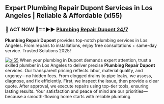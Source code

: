 ## Expert Plumbing Repair Dupont Services in Los Angeles | Reliable & Affordable (xl55)  

<h3>🚿 ACT NOW 🌟==►► <a href="https://tinyurl.com/2ne6vx2x" rel="nofollow">Plumbing Repair Dupont 24/7</a></h3>

**Plumbing Repair Dupont** provides top-notch plumbing services in Los Angeles. From repairs to installations, enjoy free consultations + same-day service. Trusted Solutions 2025!

[![xl55](https://i.imgur.com/4PFF4AK.jpeg)](https://tinyurl.com/2ne6vx2x)
When your plumbing in Dupont demands expert attention, trust a skilled plumber in Los Angeles to deliver precise **Plumbing Repair Dupont** services. Our transparent pricing reflects labor, material quality, and urgency—no hidden fees. From clogged drains to pipe leaks, we assess, diagnose, and fix efficiently. First, we inspect the issue, then provide a clear quote. After approval, we execute repairs using top-tier tools, ensuring lasting results. Your satisfaction and peace of mind are our priorities—because a smooth-flowing home starts with reliable plumbing.